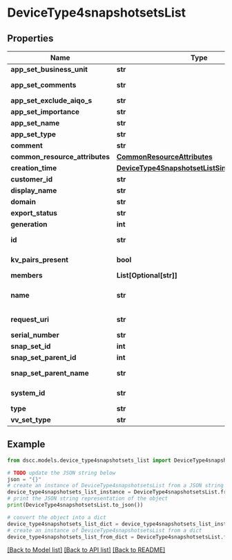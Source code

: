 # DeviceType4snapshotsetsList


## Properties

Name | Type | Description | Notes
------------ | ------------- | ------------- | -------------
**app_set_business_unit** | **str** | Appset BusinessUnit | [optional] 
**app_set_comments** | **str** | Application set comments | [optional] 
**app_set_exclude_aiqo_s** | **str** | Exclusion from AI QoS | [optional] 
**app_set_importance** | **str** | Importance Level | [optional] 
**app_set_name** | **str** | Application set name | [optional] 
**app_set_type** | **str** | Type of the snapshotset | [optional] 
**comment** | **str** | Comments if any | [optional] 
**common_resource_attributes** | [**CommonResourceAttributes**](CommonResourceAttributes.md) |  | [optional] 
**creation_time** | [**DeviceType4SnapshotsetListSingleCreationTime**](DeviceType4SnapshotsetListSingleCreationTime.md) |  | [optional] 
**customer_id** | **str** | customerId | [optional] 
**display_name** | **str** | Display Name | [optional] 
**domain** | **str** | Domain name | [optional] 
**export_status** | **str** | Export status | [optional] 
**generation** | **int** | generation | [optional] 
**id** | **str** | uid of the snapshotset. &#x60;Filter&#x60; | [optional] 
**kv_pairs_present** | **bool** | Represents KV pairs present or not | [optional] 
**members** | **List[Optional[str]]** | Volume Names | [optional] 
**name** | **str** | Name of the snapshotset. &#x60;Filter, Sort&#x60; | [optional] 
**request_uri** | **str** | RequestUri for snapshotsets resources | [optional] 
**serial_number** | **str** | Serial number. | [optional] 
**snap_set_id** | **int** | ID | [optional] 
**snap_set_parent_id** | **int** | ParentId of the snapSet | [optional] 
**snap_set_parent_name** | **str** | Parent name of the snapSet | [optional] 
**system_id** | **str** | SystemUid/serialNumber of the array. | [optional] 
**type** | **str** | type | [optional] 
**vv_set_type** | **str** | Type of the volume-set | [optional] 

## Example

```python
from dscc.models.device_type4snapshotsets_list import DeviceType4snapshotsetsList

# TODO update the JSON string below
json = "{}"
# create an instance of DeviceType4snapshotsetsList from a JSON string
device_type4snapshotsets_list_instance = DeviceType4snapshotsetsList.from_json(json)
# print the JSON string representation of the object
print(DeviceType4snapshotsetsList.to_json())

# convert the object into a dict
device_type4snapshotsets_list_dict = device_type4snapshotsets_list_instance.to_dict()
# create an instance of DeviceType4snapshotsetsList from a dict
device_type4snapshotsets_list_from_dict = DeviceType4snapshotsetsList.from_dict(device_type4snapshotsets_list_dict)
```
[[Back to Model list]](../README.md#documentation-for-models) [[Back to API list]](../README.md#documentation-for-api-endpoints) [[Back to README]](../README.md)


